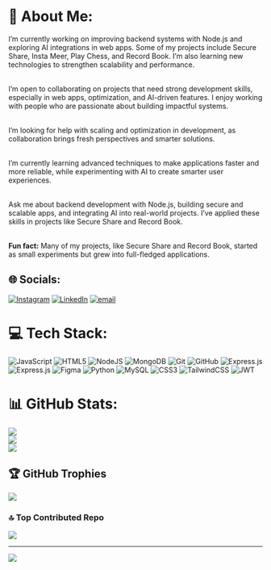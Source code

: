 # 💫 About Me:
I’m currently working on improving backend systems with Node.js and exploring AI integrations in web apps. Some of my projects include Secure Share, Insta Meer, Play Chess, and Record Book. I’m also learning new technologies to strengthen scalability and performance.<br><br>

I’m open to collaborating on projects that need strong development skills, especially in web apps, optimization, and AI-driven features. I enjoy working with people who are passionate about building impactful systems.<br><br>

I’m looking for help with scaling and optimization in development, as collaboration brings fresh perspectives and smarter solutions.<br><br>

I’m currently learning advanced techniques to make applications faster and more reliable, while experimenting with AI to create smarter user experiences.<br><br>

Ask me about backend development with Node.js, building secure and scalable apps, and integrating AI into real-world projects. I’ve applied these skills in projects like Secure Share and Record Book.<br><br>

**Fun fact:** Many of my projects, like Secure Share and Record Book, started as small experiments but grew into full-fledged applications.



## 🌐 Socials:
[![Instagram](https://img.shields.io/badge/Instagram-%23E4405F.svg?logo=Instagram&logoColor=white)](https://instagram.com/yash_kumarjain) [![LinkedIn](https://img.shields.io/badge/LinkedIn-%230077B5.svg?logo=linkedin&logoColor=white)](https://linkedin.com/in/yash-kumar-jain-1b7255313) [![email](https://img.shields.io/badge/Email-D14836?logo=gmail&logoColor=white)](mailto:yashkumarjain64@gmail.com) 

# 💻 Tech Stack:
![JavaScript](https://img.shields.io/badge/javascript-%23323330.svg?style=for-the-badge&logo=javascript&logoColor=%23F7DF1E) ![HTML5](https://img.shields.io/badge/html5-%23E34F26.svg?style=for-the-badge&logo=html5&logoColor=white) ![NodeJS](https://img.shields.io/badge/node.js-6DA55F?style=for-the-badge&logo=node.js&logoColor=white) ![MongoDB](https://img.shields.io/badge/MongoDB-%234ea94b.svg?style=for-the-badge&logo=mongodb&logoColor=white) ![Git](https://img.shields.io/badge/git-%23F05033.svg?style=for-the-badge&logo=git&logoColor=white) ![GitHub](https://img.shields.io/badge/github-%23121011.svg?style=for-the-badge&logo=github&logoColor=white) ![Express.js](https://img.shields.io/badge/express.js-%23404d59.svg?style=for-the-badge&logo=express&logoColor=%2361DAFB) ![Express.js](https://img.shields.io/badge/express.js-%23404d59.svg?style=for-the-badge&logo=express&logoColor=%2361DAFB) ![Figma](https://img.shields.io/badge/figma-%23F24E1E.svg?style=for-the-badge&logo=figma&logoColor=white) ![Python](https://img.shields.io/badge/python-3670A0?style=for-the-badge&logo=python&logoColor=ffdd54) ![MySQL](https://img.shields.io/badge/mysql-4479A1.svg?style=for-the-badge&logo=mysql&logoColor=white) ![CSS3](https://img.shields.io/badge/css3-%231572B6.svg?style=for-the-badge&logo=css3&logoColor=white) ![TailwindCSS](https://img.shields.io/badge/tailwindcss-%2338B2AC.svg?style=for-the-badge&logo=tailwind-css&logoColor=white) ![JWT](https://img.shields.io/badge/JWT-black?style=for-the-badge&logo=JSON%20web%20tokens)
# 📊 GitHub Stats:
![](https://github-readme-stats.vercel.app/api?username=Yash-kumar-jain&theme=dark&hide_border=false&include_all_commits=true&count_private=true)<br/>
![](https://nirzak-streak-stats.vercel.app/?user=Yash-kumar-jain&theme=dark&hide_border=false)<br/>
![](https://github-readme-stats.vercel.app/api/top-langs/?username=Yash-kumar-jain&theme=dark&hide_border=false&include_all_commits=true&count_private=true&layout=compact)

## 🏆 GitHub Trophies
![](https://github-profile-trophy.vercel.app/?username=Yash-kumar-jain&theme=radical&no-frame=false&no-bg=false&margin-w=4)

### 🔝 Top Contributed Repo
![](https://github-contributor-stats.vercel.app/api?username=Yash-kumar-jain&limit=5&theme=vision-friendly-dark&combine_all_yearly_contributions=true)

---
[![](https://visitcount.itsvg.in/api?id=Yash-kumar-jain&icon=3&color=0)](https://visitcount.itsvg.in)

<!-- Proudly created with GPRM ( https://gprm.itsvg.in ) -->
